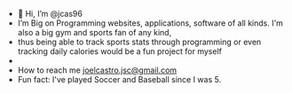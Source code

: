 - 👋 Hi, I’m @jcas96
- I’m Big on Programming websites, applications, software of all kinds. I'm also a big gym and sports fan of any kind,
- thus being able to track sports stats through programming or even tracking daily calories would be a fun project for myself
- 
- How to reach me joelcastro.jsc@gmail.com
- Fun fact: I've played Soccer and Baseball since I was 5.

<!---
jcas96/jcas96 is a ✨ special ✨ repository because its `README.md` (this file) appears on your GitHub profile.
You can click the Preview link to take a look at your changes.
--->
